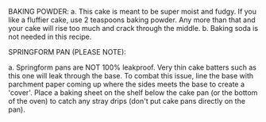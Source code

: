BAKING POWDER:
a.  This cake is meant to be super moist and fudgy. If you like a fluffier cake, use 2 teaspoons baking powder. Any more than that and your cake will rise too much and crack through the middle.
b. Baking soda is not needed in this recipe.

SPRINGFORM PAN (PLEASE NOTE):

a. Springform pans are NOT 100% leakproof. Very thin cake batters such as this one will leak through the base. To combat this issue, line the base with parchment paper coming up where the sides meets the base to create a 'cover'. Place a baking sheet on the shelf below the cake pan (or the bottom of the oven) to catch any stray drips (don't put cake pans directly on the pan).
